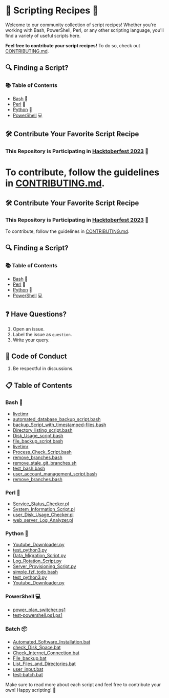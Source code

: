 # 🚀 Scripting Recipes 📜

Welcome to our community collection of script recipes! Whether you're working with Bash, PowerShell, Perl, or any other scripting language, you'll find a variety of useful scripts here.

**Feel free to contribute your script recipes!** To do so, check out [CONTRIBUTING.md](CONTRIBUTING.md).

## 🔍 Finding a Script?

### 📚 Table of Contents

- [Bash](#bash) 🐚
- [Perl](#perl) 🐪
- [Python](#python) 🐍
- [PowerShell](#powershell) 💻

## 🛠️ Contribute Your Favorite Script Recipe

### This Repository is Participating in [Hacktoberfest 2023](https://hacktoberfest.com/participation/#contributors) 🎉

To contribute, follow the guidelines in [CONTRIBUTING.md](CONTRIBUTING.md).
=======
## 🛠️ Contribute Your Favorite Script Recipe

### This Repository is Participating in [Hacktoberfest 2023](https://hacktoberfest.com/participation/#contributors) 🎉

To contribute, follow the guidelines in [CONTRIBUTING.md](CONTRIBUTING.md).

## 🔍 Finding a Script?

### 📚 Table of Contents

- [Bash](#bash-) 🐚
- [Perl](#perl-) 🐪
- [Python](#python-) 🐍
- [PowerShell](#powershell-) 💻

## ❓ Have Questions?

1. Open an issue.
2. Label the issue as `question`.
3. Write your query.

## 📜 Code of Conduct

1. Be respectful in discussions.

## 📋 Table of Contents

### Bash 🐚

- [livetimr](raymelon/livetimr)
- [automated_database_backup_script.bash](PreciousEddy/automated_database_backup_script.bash)
- [backup_Script_with_timestamped-files.bash](PreciousEddy/backup_Script_with_timestamped-files.bash)
- [Directory_listing_script.bash](PreciousEddy/Directory_listing_script.bash)
- [Disk_Usage_script.bash](PreciousEddy/Disk_Usage_script.bash)
- [file_backup_script.bash](PreciousEddy/file_backup_script.bash)
- [livetimr](raymelon/livetimr)
- [Process_Check_Script.bash](PreciousEddy/Process_Check_Script.bash)
- [remove_branches.bash](jsnoob921/remove_branches.bash)
- [remove_stale_git_branches.sh](Sylphritz/remove_stale_git_branches.sh)
- [test_bash.bash](raymelon/test_bash.bash)
- [user_account_management_script.bash](PreciousEddy/user_account_management_script.bash)
- [remove_branches.bash](jsnoob921/remove_branches.bash)


### Perl 🐪

- [Service_Status_Checker.pl](PreciousEddy/Perl/Service_Status_Checker.pl)
- [System_Information_Script.pl](PreciousEddy/Perl/System_Information_Script.pl)
- [user_Disk_Usage_Checker.pl](PreciousEddy/Perl/user_Disk_Usage_Checker.pl)
- [web_server_Log_Analyzer.pl](PreciousEddy/Perl/web_server_Log_Analyzer.pl)

### Python 🐍
- [Youtube_Downloader.py](PreciousEddy/Python/Youtube_Downloader.py)
- [test_python3.py](raymelon/test_python3.py)
- [Data_Migration_Script.py](PreciousEddy/Python/Data_Migration_Script.py)
- [Log_Rotation_Script.py](PreciousEddy/Python/Log_Rotation_Script.py)
- [Server_Provisioning_Script.py](PreciousEddy/Python/Server_Provisioning_Script.py)
- [simple_fzf_todo.bash](tusuii/simple_fzf_todo.bash)
- [test_python3.py](raymelon/test_python3.py)
- [Youtube_Downloader.py](PreciousEddy/Python/Youtube_Downloader.py)

### PowerShell 💻

- [power_plan_switcher.ps1](raymelon/power_plan_switcher.ps1)
- [test-powershell.ps1.ps1](raymelon/test-powershell.ps1.ps1)

### Batch 📦
- [Automated_Software_Installation.bat](Chibuike-edmund/Batch/Automated_Software_Installation.bat)
- [check_Disk_Space.bat](Chibuike-edmund/Batch/check_Disk_Space.bat)
- [Check_Internet_Connection.bat](Chibuike-edmund/Batch/Check_Internet_Connection.bat)
- [File_backup.bat](Chibuike-edmund/Batch/File_backup.bat)
- [List_Files_and_Directories.bat](Chibuike-edmund/Batch/List_Files_and_Directories.bat)
- [user_input.bat](Chibuike-edmund/Batch/user_input.bat)
- [test-batch.bat](raymelon/test-batch.bat)

Make sure to read more about each script and feel free to contribute your own! Happy scripting! 🚀
